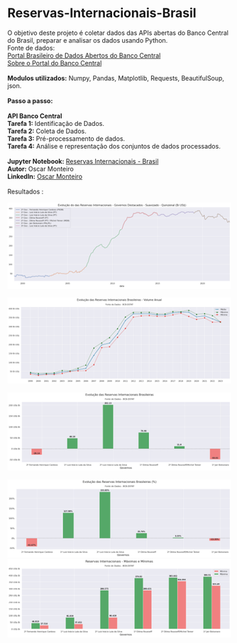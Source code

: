 # Reservas-Internacionais-Brasil
O objetivo deste projeto é coletar dados das APIs abertas do Banco Central do Brasil, preparar e analisar os dados usando Python.
<br>
Fonte de dados:
<br>
[Portal Brasileiro de Dados Abertos do Banco Central](https://www3.bcb.gov.br/sgspub/localizarseries/localizarSeries.do?method=prepararTelaLocalizarSeries)
<br>
[Sobre o Portal do Banco Central](https://dadosabertos.bcb.gov.br/pages/sobre-o-portal)
<br>
<br>
<b>Modulos utilizados:</b> Numpy, Pandas, Matplotlib, Requests, BeautifulSoup, json.
<br>
<br>
<b>Passo a passo:</b>  
<br>
**API Banco Central**
<br>
<b>Tarefa 1:</b> Identificação de Dados.
<br>
<b>Tarefa 2:</b> Coleta de Dados.
<br>
<b>Tarefa 3:</b> Pré-processamento de dados.
<br>
<b>Tarefa 4:</b> Análise e representação dos conjuntos de dados processados.
<br>
<br>
<b>Jupyter Notebook:</b> [Reservas Internacionais - Brasil](https://github.com/MonteiroOscar98/Divida-Externa-Brasil/blob/main/D%C3%ADvida_Externa_Brasil.ipynb)
<br>
<b>Autor:</b> Oscar Monteiro
<br>
<b>LinkedIn:</b> [Oscar Monteiro](https://www.linkedin.com/in/oscarmonteiro98/)
<br>
<br>
Resultados :
<br>
<br>
![1](https://github.com/MonteiroOscar98/Reservas-Internacionais-Brasil/blob/main/README_files/1.png)
<br>
<br>
![2](https://github.com/MonteiroOscar98/Reservas-Internacionais-Brasil/blob/main/README_files/2.png)
<br>
<br>
![3](https://github.com/MonteiroOscar98/Reservas-Internacionais-Brasil/blob/main/README_files/3.png)
<br>
<br>
![4](https://github.com/MonteiroOscar98/Reservas-Internacionais-Brasil/blob/main/README_files/4.png)
<br>
![5](https://github.com/MonteiroOscar98/Reservas-Internacionais-Brasil/blob/main/README_files/5.png)
